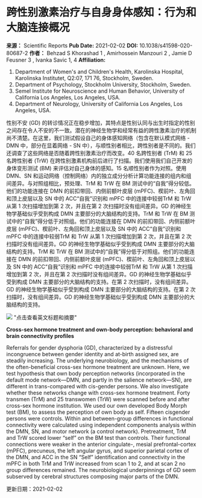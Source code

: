 # 跨性别激素治疗与自身身体感知：行为和大脑连接概况

**来源：** Scientific Reports
**Pub Date:** 2021-02-02
**DOI:** 10.1038/s41598-020-80687-2
**作者：** Behzad S Khorashad 1 , Amirhossein Manzouri 2 , Jamie D Feusner 3 , Ivanka Savic 1, 4
**Affiliation:**
1. Department of Women's and Children's Health, Karolinska Hospital, Karolinska Institutet, Q2:07, 171 76, Stockholm, Sweden.
2. Department of Psychology, Stockholm University, Stockholm, Sweden.
3. Semel Institute for Neuroscience and Human Behavior, University of California Los Angeles, Los Angeles, USA.
4. Department of Neurology, University of California Los Angeles, Los Angeles, USA.

性别不安 (GD) 的转诊情况正在稳步增加，其特点是性别认同与出生时指定的性别之间存在令人不安的不一致。潜在的神经生物学和经常有益的跨性激素治疗的机制尚不清楚。在这里，我们测试假设自己的身体感知网络（包含在默认模式网络 - DMN 中，部分在显着网络 - SN 中），与顺性别者相比，跨性别者是不同的。我们还调查了这些网络是否随着跨性别激素治疗而改变。40 名跨性别者 (TrM) 和 25 名跨性别者 (TrW) 在跨性别激素机构前后进行了扫描。我们使用我们自己开发的身体变形测试 (BM) 来评估对自己身体的感知。15 名顺性别者作为对照。使用 DMN、SN 和运动网络（控制网络）内的独立成分分析计算功能连接的组内和组间差异。与对照组相比，预处理、TrM 和 TrW 在 BM 测试中的“自我”得分较低。他们的功能连接在 DMN 的前扣带回、内侧前额叶皮层 (mPFC)、楔前叶、左角回和顶上皮层以及 SN 中的 ACC“自我”识别和 mPFC 中的连接中较弱TrM 和 TrW 从第 1 次扫描增加到第 2 次，并且在第 2 次扫描时没有组间差异。GD 的神经生物学基础似乎受到构成 DMN 主要部分的大脑结构的支持。TrM 和 TrW 在 BM 测试中的“自我”得分低于对照组。他们的功能连接在 DMN 的前扣带回、内侧前额叶皮层 (mPFC)、楔前叶、左角回和顶上皮层以及 SN 中的 ACC“自我”识别和 mPFC 中的连接中较弱TrM 和 TrW 从第 1 次扫描增加到第 2 次，并且在第 2 次扫描时没有组间差异。GD 的神经生物学基础似乎受到构成 DMN 主要部分的大脑结构的支持。TrM 和 TrW 在 BM 测试中的“自我”得分低于对照组。他们的功能连接在 DMN 的前扣带回、内侧前额叶皮层 (mPFC)、楔前叶、左角回和顶上皮层以及 SN 中的 ACC“自我”识别和 mPFC 中的连接中较弱TrM 和 TrW 从第 1 次扫描增加到第 2 次，并且在第 2 次扫描时没有组间差异。GD 的神经生物学基础似乎受到构成 DMN 主要部分的大脑结构的支持。在第 2 次扫描时，没有组间差异。GD 的神经生物学基础似乎受到构成 DMN 主要部分的大脑结构的支持。在第 2 次扫描时，没有组间差异。GD 的神经生物学基础似乎受到构成 DMN 主要部分的大脑结构的支持。

![](https://scdn.x-mol.com/jcss/images/paperTranslation.png) "点击查看英文标题和摘要"

**Cross-sex hormone treatment and own-body perception: behavioral and brain connectivity profiles**

Referrals for gender dysphoria (GD), characterized by a distressful incongruence between gender identity and at-birth assigned sex, are steadily increasing. The underlying neurobiology, and the mechanisms of the often-beneficial cross-sex hormone treatment are unknown. Here, we test hypothesis that own body perception networks (incorporated in the default mode network—DMN, and partly in the salience network—SN), are different in trans-compared with cis-gender persons. We also investigate whether these networks change with cross-sex hormone treatment. Forty transmen (TrM) and 25 transwomen (TrW) were scanned before and after cross-sex hormone institution. We used our own developed Body Morph test (BM), to assess the perception of own body as self. Fifteen cisgender persons were controls. Within and between-group differences in functional connectivity were calculated using independent components analysis within the DMN, SN, and motor network (a control network). Pretreatment, TrM and TrW scored lower “self” on the BM test than controls. Their functional connections were weaker in the anterior cingulate-, mesial prefrontal-cortex (mPFC), precuneus, the left angular gyrus, and superior parietal cortex of the DMN, and ACC in the SN “Self” identification and connectivity in the mPFC in both TrM and TrW increased from scan 1 to 2, and at scan 2 no group differences remained. The neurobiological underpinnings of GD seem subserved by cerebral structures composing major parts of the DMN.

更新日期：2021-02-02
